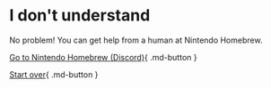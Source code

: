 # I don't understand

No problem! You can get help from a human at Nintendo Homebrew.

[Go to Nintendo Homebrew (Discord)](https://discord.gg/MWxPgEp){ .md-button }

[Start over](/){ .md-button }